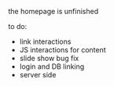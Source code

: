 the homepage is unfinished

to do:
- link interactions
- JS interactions for content
- slide show bug fix
- login and DB linking
- server side
